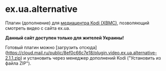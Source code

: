 ex.ua.alternative
=================

Плагин (дополнение) для [медиацентра Kodi (XBMC)](http://kodi.tv), позволяющий смотреть видео с сайта ex.ua.

**Данный сайт доступен только для жителей Украины!**

Готовый плагин можно [загрузить отсюда]
(https://cloud.mail.ru/public/8ef0c66c7e18/plugin.video.ex.ua.alternative-2.1.1.zip)
и установить через менеджер дополнений Kodi ("Установить из файла ZIP").
